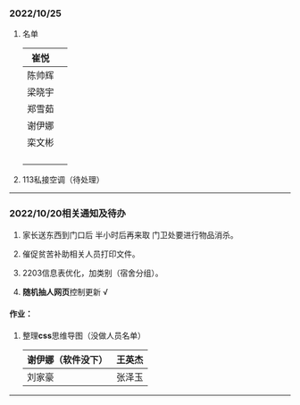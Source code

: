 ### 2022/10/25

1. 名单

    | 崔悦   |      |
    | ------ | ---- |
    | 陈帅辉 |      |
    | 梁晓宇 |      |
    | 郑雪茹 |      |
    | 谢伊娜 |      |
    | 栾文彬 |      |
    |        |      |
    |        |      |
    |        |      |
    |        |      |

2. 113私接空调（待处理）

 

<hr>



### 2022/10/20相关通知及待办

1. 家长送东西到门口后 半小时后再来取  门卫处要进行物品消杀。



1. 催促贫苦补助相关人员打印文件。

2. 2203信息表优化，加类别（宿舍分组）。

3. **随机抽人网页**控制更新      √

   

#### 作业：

1. 整理**css**思维导图（没做人员名单）

   | 谢伊娜（软件没下） | 王英杰 |
   | ------------------ | ------ |
   | 刘家豪             | 张泽玉 |



<hr>
